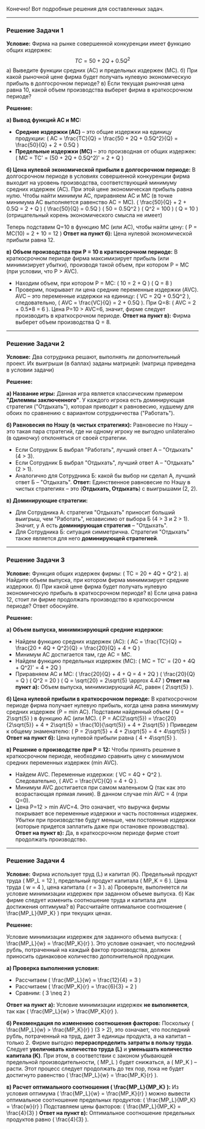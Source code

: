 Конечно! Вот подробные решения для составленных задач.

---

### Решение Задачи 1

**Условие:** Фирма на рынке совершенной конкуренции имеет функцию общих издержек: $$TC = 50 + 2Q + 0.5Q^2$$
а) Выведите функции средних (AC) и предельных издержек (MC).
б) При какой рыночной цене фирма будет получать нулевую экономическую прибыль в долгосрочном периоде?
в) Если текущая рыночная цена равна 10, какой объем производства выберет фирма в краткосрочном периоде?

**Решение:**

**а) Вывод функций AC и MC:**
*   **Средние издержки (AC)** – это общие издержки на единицу продукции:
    \( AC = \frac{TC}{Q} = \frac{50 + 2Q + 0.5Q^2}{Q} = \frac{50}{Q} + 2 + 0.5Q \)
*   **Предельные издержки (MC)** – это производная от общих издержек:
    \( MC = TC' = (50 + 2Q + 0.5Q^2)' = 2 + Q \)

**б) Цена нулевой экономической прибыли в долгосрочном периоде:**
В долгосрочном периоде в условиях совершенной конкуренции фирма выходит на уровень производства, соответствующий минимуму средних издержек (AC). При этой цене экономическая прибыль равна нулю.
Чтобы найти минимум AC, приравняем AC и MC (в точке минимума AC выполняется равенство AC = MC).
\( \frac{50}{Q} + 2 + 0.5Q = 2 + Q \)
\( \frac{50}{Q} = 0.5Q \)
\( 50 = 0.5Q^2 \)
\( Q^2 = 100 \)
\( Q = 10 \) (отрицательный корень экономического смысла не имеет)

Теперь подставим Q=10 в функцию MC (или AC), чтобы найти цену:
\( P = MC(10) = 2 + 10 = 12 \)
**Ответ на пункт б):** Цена нулевой экономической прибыли равна 12.

**в) Объем производства при P = 10 в краткосрочном периоде:**
В краткосрочном периоде фирма максимизирует прибыль (или минимизирует убытки), производя такой объем, при котором P = MC (при условии, что P > AVC).
*   Находим объем, при котором P = MC:
    \( 10 = 2 + Q \)
    \( Q = 8 \)
*   Проверим, покрывает ли цена средние переменные издержки (AVC). AVC – это переменные издержки на единицу: \( VC = 2Q + 0.5Q^2 \), следовательно, \( AVC = \frac{VC}{Q} = 2 + 0.5Q \).
    При Q=8: \( AVC = 2 + 0.5*8 = 6 \). Цена P=10 > AVC=6, значит, фирме следует производить в краткосрочном периоде.
**Ответ на пункт в):** Фирма выберет объем производства Q = 8.

---

### Решение Задачи 2

**Условие:** Два сотрудника решают, выполнять ли дополнительный проект. Их выигрыши (в баллах) заданы матрицей:
(матрица приведена в условии задачи)

**Решение:**

**а) Название игры:**
Данная игра является классическим примером **"Дилеммы заключенного"**. У каждого игрока есть доминирующая стратегия ("Отдыхать"), которая приводит к равновесию, худшему для обоих по сравнению с вариантом сотрудничества ("Работать").

**б) Равновесия по Нэшу (в чистых стратегиях):**
Равновесие по Нэшу – это такая пара стратегий, где ни одному игроку не выгодно unilateralно (в одиночку) отклоняться от своей стратегии.
*   Если Сотрудник Б выбрал "Работать", лучший ответ А – "Отдыхать" (4 > 3).
*   Если Сотрудник Б выбрал "Отдыхать", лучший ответ А – "Отдыхать" (2 > 1).
*   Аналогично для Сотрудника Б: какой бы выбор ни сделал А, лучший ответ Б – "Отдыхать".
**Ответ:** Единственное равновесие по Нэшу в чистых стратегиях – это (**Отдыхать, Отдыхать**) с выигрышами (2, 2).

**в) Доминирующие стратегии:**
*   Для Сотрудника А: стратегия "Отдыхать" приносит больший выигрыш, чем "Работать", независимо от выбора Б (4 > 3 и 2 > 1). Значит, у А есть **доминирующая стратегия** – "Отдыхать".
*   Для Сотрудника Б: ситуация симметрична. Стратегия "Отдыхать" также является для него **доминирующей стратегией**.

---

### Решение Задачи 3

**Условие:** Функция общих издержек фирмы: \( TC = 20 + 4Q + Q^2 \).
а) Найдите объем выпуска, при котором фирма минимизирует средние издержки.
б) При какой цене фирма будет получать нулевую экономическую прибыль в краткосрочном периоде?
в) Если цена равна 12, стоит ли фирме продолжать производство в краткосрочном периоде? Ответ обоснуйте.

**Решение:**

**а) Объем выпуска, минимизирующий средние издержки:**
*   Найдем функцию средних издержек (AC):
    \( AC = \frac{TC}{Q} = \frac{20 + 4Q + Q^2}{Q} = \frac{20}{Q} + 4 + Q \)
*   Минимум AC достигается там, где AC = MC.
*   Найдем функцию предельных издержек (MC):
    \( MC = TC' = (20 + 4Q + Q^2)' = 4 + 2Q \)
*   Приравняем AC и MC:
    \( \frac{20}{Q} + 4 + Q = 4 + 2Q \)
    \( \frac{20}{Q} = Q \)
    \( Q^2 = 20 \)
    \( Q = \sqrt{20} = 2\sqrt{5} \approx 4.47 \)
**Ответ на пункт а):** Объем выпуска, минимизирующий AC, равен \( 2\sqrt{5} \).

**б) Цена нулевой прибыли в краткосрочном периоде:**
В краткосрочном периоде фирма получает нулевую прибыль, когда цена равна минимуму средних издержек (P = min AC). Подставим найденный объем \( Q = 2\sqrt{5} \) в функцию AC (или MC).
\( P = AC(2\sqrt{5}) = \frac{20}{2\sqrt{5}} + 4 + 2\sqrt{5} = \frac{10}{\sqrt{5}} + 4 + 2\sqrt{5} \)
Приведем к общему знаменателю: \( P = 2\sqrt{5} + 4 + 2\sqrt{5} = 4 + 4\sqrt{5} \)
**Ответ на пункт б):** Цена нулевой прибыли равна \( 4 + 4\sqrt{5} \).

**в) Решение о производстве при P = 12:**
Чтобы принять решение в краткосрочном периоде, необходимо сравнить цену с минимумом средних переменных издержек (min AVC).
*   Найдем AVC. Переменные издержки: \( VC = 4Q + Q^2 \). Следовательно, \( AVC = \frac{VC}{Q} = 4 + Q \).
*   Минимум AVC достигается при самом маленьком Q (так как это возрастающая прямая линия). В данном случае min AVC = 4 (при Q=0).
*   Цена P=12 > min AVC=4. Это означает, что выручка фирмы покрывает все переменные издержки и часть постоянных издержек. Убытки при производстве будут меньше, чем постоянные издержки (которые придется заплатить даже при остановке производства).
**Ответ на пункт в):** Да, в краткосрочном периоде фирме стоит продолжать производство.

---

### Решение Задачи 4

**Условие:** Фирма использует труд (L) и капитал (K). Предельный продукт труда \( MP_L = 12 \), предельный продукт капитала \( MP_K = 6 \). Цена труда \( w = 4 \), цена капитала \( r = 3 \).
а) Проверьте, выполняется ли условие минимизации издержек при заданном объеме выпуска.
б) Как фирме следует изменить соотношение труда и капитала для достижения оптимума?
в) Рассчитайте оптимальное соотношение \( \frac{MP_L}{MP_K} \) при текущих ценах.

**Решение:**

Условие минимизации издержек для заданного объема выпуска: \( \frac{MP_L}{w} = \frac{MP_K}{r} \).
Это условие означает, что последний рубль, потраченный на каждый фактор производства, должен приносить одинаковое количество дополнительной продукции.

**а) Проверка выполнения условия:**
*   Рассчитаем \( \frac{MP_L}{w} = \frac{12}{4} = 3 \)
*   Рассчитаем \( \frac{MP_K}{r} = \frac{6}{3} = 2 \)
*   Сравним: \( 3 \neq 2 \)

**Ответ на пункт а):** Условие минимизации издержек **не выполняется**, так как \( \frac{MP_L}{w} > \frac{MP_K}{r} \).

**б) Рекомендация по изменению соотношения факторов:**
Поскольку \( \frac{MP_L}{w} > \frac{MP_K}{r} \) (3 > 2), это означает, что последний рубль, потраченный на труд, дает 3 единицы продукта, а на капитал – только 2. Фирме выгодно **перераспределить затраты в пользу труда**. Следует **увеличивать количество труда (L)** и **уменьшать количество капитала (K)**. При этом, в соответствии с законом убывающей предельной производительности, \( MP_L \) будет снижаться, а \( MP_K \) – расти. Этот процесс следует продолжать до тех пор, пока не будет достигнуто равенство \( \frac{MP_L}{w} = \frac{MP_K}{r} \).

**в) Расчет оптимального соотношения \( \frac{MP_L}{MP_K} \):**
Из условия оптимума \( \frac{MP_L}{w} = \frac{MP_K}{r} \) можно вывести оптимальное соотношение предельных продуктов:
\( \frac{MP_L}{MP_K} = \frac{w}{r} \)
Подставляем цены факторов: \( \frac{MP_L}{MP_K} = \frac{4}{3} \)
**Ответ на пункт в):** Оптимальное соотношение предельных продуктов равно \( \frac{4}{3} \).

